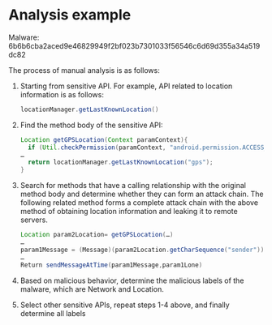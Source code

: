 # Analysis example

Malware: 6b6b6cba2aced9e46829949f2bf023b7301033f56546c6d69d355a34a519dc82

The process of manual analysis is as follows:

1. Starting from sensitive API. For example, API related to location information is as follows:

   ```java
   locationManager.getLastKnownLocation()
   ```

2. Find the method body of the sensitive API:

   ```java
   Location getGPSLocation(Context paramContext){
     if (Util.checkPermission(paramContext, "android.permission.ACCESS_FINE_LOCATION")) {
   …
     return locationManager.getLastKnownLocation("gps");
   }
   ```

3. Search for methods that have a calling relationship with the original method body and determine whether they can form an attack chain. The following related method forms a complete attack chain with the above method of obtaining location information and leaking it to remote servers.

   ```java
   Location param2Location= getGPSLocation(…)
   …
   param1Message = (Message)(param2Location.getCharSequence("sender")).build();
   …
   Return sendMessageAtTime(param1Message,param1Lone)
   ```

4. Based on malicious behavior, determine the malicious labels of the malware, which are Network and Location.

5. Select other sensitive APIs, repeat steps 1-4 above, and finally determine all labels
